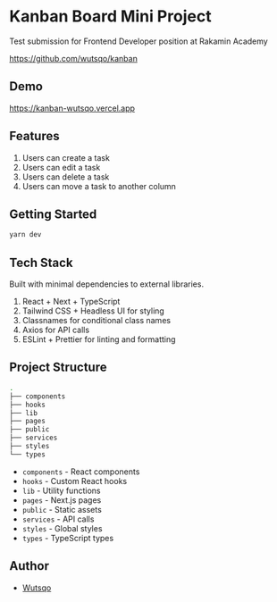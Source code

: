 # Kanban Board Mini Project

Test submission for Frontend Developer position at Rakamin Academy

https://github.com/wutsqo/kanban

## Demo

https://kanban-wutsqo.vercel.app

## Features

1. Users can create a task
2. Users can edit a task
3. Users can delete a task
4. Users can move a task to another column

## Getting Started

```bash
yarn dev
```

## Tech Stack

Built with minimal dependencies to external libraries.

1. React + Next + TypeScript
2. Tailwind CSS + Headless UI for styling
3. Classnames for conditional class names
4. Axios for API calls
5. ESLint + Prettier for linting and formatting

## Project Structure

```bash
.
├── components
├── hooks
├── lib
├── pages
├── public
├── services
├── styles
└── types
```

- `components` - React components
- `hooks` - Custom React hooks
- `lib` - Utility functions
- `pages` - Next.js pages
- `public` - Static assets
- `services` - API calls
- `styles` - Global styles
- `types` - TypeScript types

## Author

- [Wutsqo](https://github.com/wutsqo)
